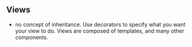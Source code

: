 ## Views

  - no concept of inheritance. Use decorators to specify what you want your view to do. Views are composed of templates, and many other components. 